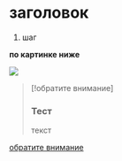 # заголовок

1. шаг
  
**по картинке ниже**

<img src="https://raw.githubusercontent.com/xmved/SpaceBlitz-Manual/refs/heads/main/images/How%20to%20Start/fcef521d-4da7-48ec-b1e2-209b5cd95fc5.png"/>

> [!обратите внимание]
>
> ### Тест
> текст
> 
















[обратите внимание]([!CAUTION])
